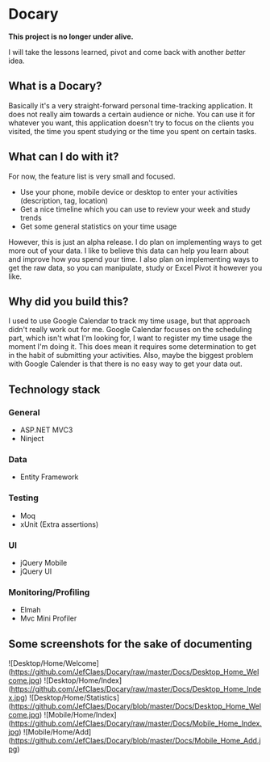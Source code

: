 Docary
======

**This project is no longer under alive.** 

I will take the lessons learned, pivot and come back with another _better_ idea. 

What is a Docary?
------------------
Basically it's a very straight-forward personal time-tracking application. It does not really aim towards a certain audience or niche. You can use it for whatever you want, this application doesn't try to focus on the clients you visited, the time you spent studying or the time you spent on certain tasks. 

What can I do with it?
-----------------------
For now, the feature list is very small and focused.

* Use your phone, mobile device or desktop to enter your activities (description, tag, location)
* Get a nice timeline which you can use to review your week and study trends
* Get some general statistics on your time usage

However, this is just an alpha release. I do plan on implementing ways to get more out of your data. I like to believe this data can help you learn about and improve how you spend your time. I also plan on implementing ways to get the raw data, so you can manipulate, study or Excel Pivot it however you like. 

Why did you build this?
-----------------------
I used to use Google Calendar to track my time usage, but that approach didn't really work out for me. Google Calendar focuses on the scheduling part, which isn't what I'm looking for, I want to register my time usage the moment I'm doing it. This does mean it requires some determination to get in the habit of submitting your activities. Also, maybe the biggest problem with Google Calender is that there is no easy way to get your data out. 

Technology stack 
----------------
### General
* ASP.NET MVC3
* Ninject

### Data
* Entity Framework

### Testing
* Moq
* xUnit (Extra assertions)

### UI
* jQuery Mobile
* jQuery UI

### Monitoring/Profiling
* Elmah
* Mvc Mini Profiler

Some screenshots for the sake of documenting
---------------------------------------------
![Desktop/Home/Welcome] (https://github.com/JefClaes/Docary/raw/master/Docs/Desktop_Home_Welcome.jpg)
![Desktop/Home/Index] (https://github.com/JefClaes/Docary/raw/master/Docs/Desktop_Home_Index.jpg)
![Desktop/Home/Statistics] (https://github.com/JefClaes/Docary/blob/master/Docs/Desktop_Home_Welcome.jpg)
![Mobile/Home/Index] (https://github.com/JefClaes/Docary/raw/master/Docs/Mobile_Home_Index.jpg)
![Mobile/Home/Add] (https://github.com/JefClaes/Docary/blob/master/Docs/Mobile_Home_Add.jpg)